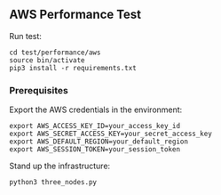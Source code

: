 ## AWS Performance Test

Run test:

```
cd test/performance/aws   
source bin/activate  
pip3 install -r requirements.txt
```

### Prerequisites

Export the AWS credentials in the environment:

```
export AWS_ACCESS_KEY_ID=your_access_key_id
export AWS_SECRET_ACCESS_KEY=your_secret_access_key
export AWS_DEFAULT_REGION=your_default_region
export AWS_SESSION_TOKEN=your_session_token 

```

Stand up the infrastructure:

```
python3 three_nodes.py
```
